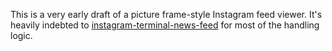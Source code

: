 This is a very early draft of a picture frame-style Instagram feed viewer. It's
heavily indebted to
[instagram-terminal-news-feed](https://github.com/billcccheng/instagram-terminal-news-feed)
for most of the handling logic.
